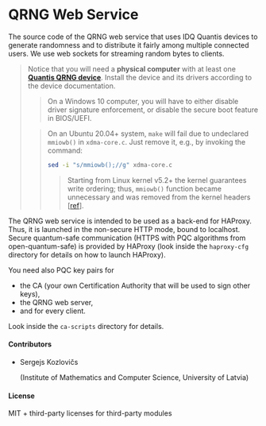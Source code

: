 # QRNG Web Service

The source code of the QRNG web service that uses IDQ Quantis devices to generate randomness and to distribute it fairly among multiple connected users. We use web sockets for streaming random bytes to clients.

> Notice that you will need a **physical computer** with at least one [**Quantis QRNG device**](https://www.idquantique.com/random-number-generation/products/quantis-qrng-pcie/). Install the device and its drivers according to the device documentation.
>
> > On a Windows 10 computer, you will have to either disable driver signature enforcement, or disable the secure boot feature in BIOS/UEFI.
>
> > On an Ubuntu 20.04+ system, `make` will fail due to undeclared `mmiowb()` in `xdma-core.c`. Just remove it, e.g., by invoking the command:
> >
> > ```bash
> > sed -i "s/mmiowb();//g" xdma-core.c
> > ```
> >
> > > Starting from Linux kernel v5.2+ the kernel guarantees write ordering; thus, `mmiowb()` function became unnecessary and was removed from the kernel headers [[ref](https://github.com/raspberrypi/linux/issues/2985)].

The QRNG web service is intended to be used as a back-end for HAProxy. Thus, it is launched in the non-secure HTTP mode, bound to localhost. Secure quantum-safe communication (HTTPS with PQC algorithms from open-quantum-safe) is provided by HAProxy (look inside the `haproxy-cfg` directory for details on how to launch HAProxy).

You need also PQC key pairs for

* the CA (your own Certification Authority that will be used to sign other keys),
* the QRNG web server, 
* and for every client.

Look inside the `ca-scripts` directory for details.

#### Contributors

* Sergejs Kozlovičs

  (Institute of Mathematics and Computer Science, University of Latvia)

#### License

MIT + third-party licenses for third-party modules